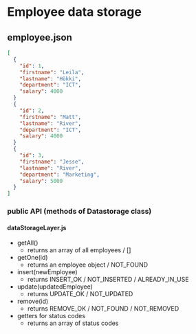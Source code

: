 # Employee data storage

## employee.json

```json
[
  {
    "id": 1,
    "firstname": "Leila",
    "lastname": "Hökki",
    "department": "ICT",
    "salary": 4000
  }
  {
    "id": 2,
    "firstname": "Matt",
    "lastname": "River",
    "department": "ICT",
    "salary": 4000
  }
  {
    "id": 3,
    "firstname": "Jesse",
    "lastname": "River",
    "department": "Marketing",
    "salary": 5000
  }
]
```

### public API (methods of Datastorage class)

#### dataStorageLayer.js

- getAll()
  - returns an array of all employees / []
- getOne(id)
  - returns an employee object / NOT_FOUND
- insert(newEmployee)
  - returns INSERT_OK / NOT_INSERTED / ALREADY_IN_USE
- update(updatedEmployee)
  - returns UPDATE_OK / NOT_UPDATED
- remove(id)
  - returns REMOVE_OK / NOT_FOUND / NOT_REMOVED
- getters for status codes
  - returns an array of status codes
